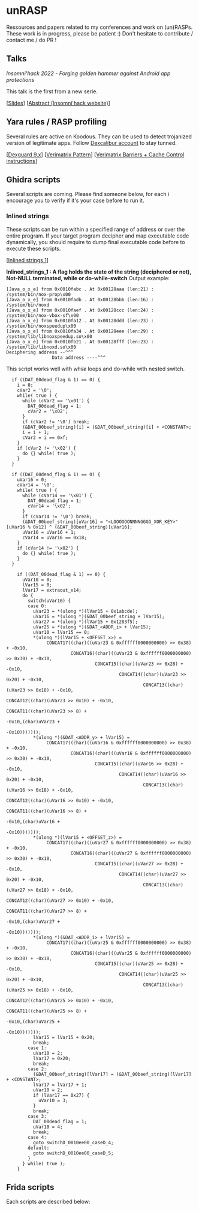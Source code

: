 # unRASP

Ressources and papers related to my conferences and work on (un)RASPs.
These work is in progress, please be patient :) Don't hesitate to contribute / contact me / do PR !

## Talks

*Insomni'hack 2022 - Forging golden hammer against Android app protections*

This talk is the first from a new serie.

[[Slides](https://github.com/FrenchYeti/unrasp/blob/main/Slides/Forging_golden_hammer_against_android_app_protections_INSO22_FINAL.pdf)]
 [[Abstract (Insomni'hack website)](https://insomnihack.ch/talks-2022/#MUX7KC)]

## Yara rules / RASP profiling

Several rules are active on Koodous. They can be used to detect trojanized version of legitimate apps. Follow [Dexcalibur account](https://koodous.com/profile/dexcalibur/followers) to stay tunned.

[[Dexguard 9.x](https://koodous.com/rules/oKByDd2YmXOY8mnP/general)]
 [[Verimatrix Pattern](https://koodous.com/rules/N7QqMdLzegGAm4eW/general)]
 [[Verimatrix Barriers + Cache Control instructions](https://koodous.com/rules/8J2m7OlMr6dvRPao/general)]
 
## Ghidra scripts
 
Several scripts are coming. Please find someone below, for each i encourage you to verify if it's your case before to run it. 

### Inlined strings
These scripts can be run within a specified range of address or over the entire program. If your target program decipher and map executable code dynamically, you should require to dump final executable code before to execute these scripts.

[[Inlined strings 1](https://github.com/FrenchYeti/unrasp/blob/main/Ghidra/inlined_string_1.py)]

**Inlined_strings_1 : A flag holds the state of the string (deciphered or not), Not-NULL terminated, while  or do-while-switch**
Output example:
```
[Java_o_x_e] from 0x0010fabc . At 0x00128aaa (len:21) : /system/bin/nox-prop\x00
[Java_o_x_e] from 0x0010fadb . At 0x00128bbb (len:16) : /system/bin/noxd
[Java_o_x_e] from 0x0010faef . At 0x00128ccc (len:24) : /system/bin/nox-vbox-sf\x00
[Java_o_x_e] from 0x0010fa12 . At 0x00128ddd (len:23) : /system/bin/noxspeedup\x00
[Java_o_x_e] from 0x0010fa34 . At 0x00128eee (len:29) : /system/lib/libnoxspeedup.so\x00
[Java_o_x_e] from 0x0010fb21 . At 0x00128fff (len:23) : /system/lib/libnoxd.so\x00
Deciphering address --^^^              
                 Data address ----^^^
```

This script works well with *while* loops and do-while with nested switch.


```
  if ((DAT_00dead_flag & 1) == 0) {
    i = 0;
    cVar2 = '\0';
    while( true ) {
      while (cVar2 == '\x01') {
        DAT_00dead_flag = 1;
        cVar2 = '\x02';
      }
      if (cVar2 != '\0') break;
      (&DAT_00beef_string)[i] = (&DAT_00beef_string)[i] + <CONSTANT>;
      i = i + 1;
      cVar2 = i == 0xf;
    }
    if (cVar2 != '\x02') {
      do {} while( true );
    }
  }

```

```
  if ((DAT_00dead_flag & 1) == 0) {
    uVar16 = 0;
    cVar14 = '\0';
    while( true ) {
      while (cVar14 == '\x01') {
        DAT_00dead_flag = 1;
        cVar14 = '\x02';
      }
      if (cVar14 != '\0') break;
      (&DAT_00beef_string)[uVar16] = "<LOOOOOONNNNGGGG_XOR_KEY>"[uVar16 % 0x12] ^ (&DAT_00beef_string)[uVar16];
      uVar16 = uVar16 + 1;
      cVar14 = uVar16 == 0x18;
    }
    if (cVar14 != '\x02') {
      do {} while( true );
    }
  }
```


```
    if ((DAT_00dead_flag & 1) == 0) {
      uVar10 = 0;
      lVar15 = 0;
      lVar17 = extraout_x14;
      do {
        switch(uVar10) {
        case 0:
          uVar23 = *(ulong *)(lVar15 + 0x1abcde);
          uVar16 = *(ulong *)(&DAT_00beef_string + lVar15);
          uVar27 = *(ulong *)(lVar15 + 0x1283f5);
          uVar25 = *(ulong *)(&DAT_<ADDR_i> + lVar15);
          uVar10 = lVar15 == 0;
          *(ulong *)(lVar15 + <OFFSET_x>) =
               CONCAT17((char)((uVar23 & 0xffffff0000000000) >> 0x38) + -0x10,
                        CONCAT16((char)((uVar23 & 0xffffff0000000000) >> 0x30) + -0x10,
                                 CONCAT15((char)(uVar23 >> 0x28) + -0x10,
                                          CONCAT14((char)(uVar23 >> 0x20) + -0x10,
                                                   CONCAT13((char)(uVar23 >> 0x18) + -0x10,
                                                            CONCAT12((char)(uVar23 >> 0x10) + -0x10,
                                                                     CONCAT11((char)(uVar23 >> 8) +
                                                                              -0x10,(char)uVar23 +
                                                                                    -0x10)))))));
          *(ulong *)(&DAT_<ADDR_y> + lVar15) =
               CONCAT17((char)((uVar16 & 0xffffff0000000000) >> 0x38) + -0x10,
                        CONCAT16((char)((uVar16 & 0xffffff0000000000) >> 0x30) + -0x10,
                                 CONCAT15((char)(uVar16 >> 0x28) + -0x10,
                                          CONCAT14((char)(uVar16 >> 0x20) + -0x10,
                                                   CONCAT13((char)(uVar16 >> 0x18) + -0x10,
                                                            CONCAT12((char)(uVar16 >> 0x10) + -0x10,
                                                                     CONCAT11((char)(uVar16 >> 8) +
                                                                              -0x10,(char)uVar16 +
                                                                                    -0x10)))))));
          *(ulong *)(lVar15 + <OFFSET_z>) =
               CONCAT17((char)((uVar27 & 0xffffff0000000000) >> 0x38) + -0x10,
                        CONCAT16((char)((uVar27 & 0xffffff0000000000) >> 0x30) + -0x10,
                                 CONCAT15((char)(uVar27 >> 0x28) + -0x10,
                                          CONCAT14((char)(uVar27 >> 0x20) + -0x10,
                                                   CONCAT13((char)(uVar27 >> 0x18) + -0x10,
                                                            CONCAT12((char)(uVar27 >> 0x10) + -0x10,
                                                                     CONCAT11((char)(uVar27 >> 8) +
                                                                              -0x10,(char)uVar27 +
                                                                                    -0x10)))))));
          *(ulong *)(&DAT_<ADDR_i> + lVar15) =
               CONCAT17((char)((uVar25 & 0xffffff0000000000) >> 0x38) + -0x10,
                        CONCAT16((char)((uVar25 & 0xffffff0000000000) >> 0x30) + -0x10,
                                 CONCAT15((char)(uVar25 >> 0x28) + -0x10,
                                          CONCAT14((char)(uVar25 >> 0x20) + -0x10,
                                                   CONCAT13((char)(uVar25 >> 0x18) + -0x10,
                                                            CONCAT12((char)(uVar25 >> 0x10) + -0x10,
                                                                     CONCAT11((char)(uVar25 >> 8) +
                                                                              -0x10,(char)uVar25 +
                                                                                    -0x10)))))));
          lVar15 = lVar15 + 0x20;
          break;
        case 1:
          uVar10 = 2;
          lVar17 = 0x20;
          break;
        case 2:
          (&DAT_00beef_string)[lVar17] = (&DAT_00beef_string)[lVar17] + <CONSTANT>;
          lVar17 = lVar17 + 1;
          uVar10 = 2;
          if (lVar17 == 0x27) {
            uVar10 = 3;
          }
          break;
        case 3:
          DAT_00dead_flag = 1;
          uVar10 = 4;
          break;
        case 4:
          goto switchD_0010ee00_caseD_4;
        default:
          goto switchD_0010ee00_caseD_5;
        }
      } while( true );
    }
```



## Frida scripts

Each scripts are described below:
